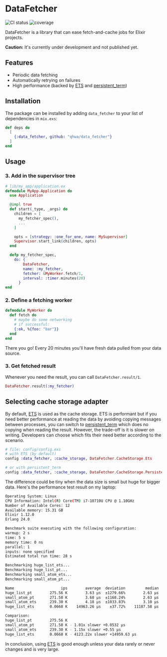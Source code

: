 # DataFetcher 

![CI status](https://github.com/github/qhwa/data_fetcher/workflows/ci.yml/badge.svg)
![coverage](https://coveralls.io/repos/github/qhwa/data_fetcher/badge.svg?branch=master)

DataFetcher is a library that can ease fetch-and-cache jobs for Elixir projects.

**Caution:** It's currently under development and not published yet.

## Features

* Periodic data fetching
* Automatically retrying on failures
* High performance (backed by [ETS][] and [persistent_term][])

## Installation

The package can be installed
by adding `data_fetcher` to your list of dependencies in `mix.exs`:

```elixir
def deps do
  [
    {:data_fetcher, github: "qhwa/data_fetcher"}
  ]
end
```

## Usage

### 3. Add in the supervisor tree

```elixir
# lib/my_app/application.ex
defmodule MyApp.Application do
  use Application

  @impl true
  def start(_type, _args) do
    children = [
      my_fetcher_spec(),
      ...
    ]

    opts = [strategy: :one_for_one, name: MySupervisor]
    Supervisor.start_link(children, opts)
  end

  defp my_fetcher_spec,
    do: {
        DataFetcher,
        name: :my_fetcher,
        fetcher: &MyWorker.fetch/1,
        interval: :timer.minutes(20)
      }
end
```

### 2. Define a fetching worker

```elixir
defmodule MyWorker do
  def fetch do
    # maybe do some networking
    # if successful:
    {:ok, %{foo: "bar"}}
  end
end
```

There you go! Every 20 minutes you'll have fresh data pulled from your data source.

### 3. Get fetched result

Whenever you need the result, you can call `DataFetcher.result/1`.

```elixir
DataFetcher.result(:my_fetcher)
```

## Selecting cache storage adapter

By default, [ETS][] is used as the cache storage. ETS is performant but if you need better performance at reading the data by avoiding copying messages between processes, you can switch to [persistent_term][] which does no copying when reading the result. However, the trade-off is it is slower on writing. Developers can choose which fits their need better according to the scenario.

```elixir
# file: config/config.exs
# with ETS (by default)
config :data_fetcher, :cache_storage, DataFetcher.CacheStorage.Ets

# or with persistent_term
config :data_fetcher, :cache_storage, DataFetcher.CacheStorage.PersistentTerm
```

The difference could be tiny when the data size is small but huge for bigger data. Here's the performance test result on my laptop:

```sh
Operating System: Linux
CPU Information: Intel(R) Core(TM) i7-10710U CPU @ 1.10GHz
Number of Available Cores: 12
Available memory: 15.31 GB
Elixir 1.12.0
Erlang 24.0

Benchmark suite executing with the following configuration:
warmup: 2 s
time: 5 s
memory time: 0 ns
parallel: 1
inputs: none specified
Estimated total run time: 28 s

Benchmarking huge_list_ets...
Benchmarking huge_list_pt...
Benchmarking small_atom_ets...
Benchmarking small_atom_pt...

Name                     ips        average  deviation         median         99th %
huge_list_pt        275.56 K        3.63 μs  ±1279.66%        2.63 μs        5.50 μs
small_atom_pt       271.58 K        3.68 μs  ±1168.24%        2.63 μs        6.18 μs
small_atom_ets      239.30 K        4.18 μs  ±1033.83%        3.10 μs        5.90 μs
huge_list_ets       0.0668 K    14963.26 μs    ±37.72%    11187.58 μs    28818.89 μs

Comparison: 
huge_list_pt        275.56 K
small_atom_pt       271.58 K - 1.01x slower +0.0532 μs
small_atom_ets      239.30 K - 1.15x slower +0.55 μs
huge_list_ets       0.0668 K - 4123.22x slower +14959.63 μs
```

In conclusion, using [ETS][] is good enough unless your data rarely or never changes and is very large.

[ETS]: https://erlang.org/doc/man/ets.html
[persistent_term]: https://erlang.org/doc/man/persistent_term.html

